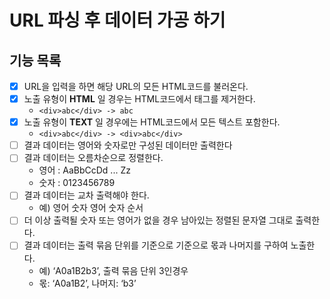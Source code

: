 # URL 파싱 후 데이터 가공 하기

## 기능 목록
- [x] URL을 입력을 하면 해당 URL의 모든 HTML코드를 불러온다.
- [x] 노출 유형이 **HTML** 일 경우는 HTML코드에서 태그를 제거한다.
  * ```<div>abc</div> -> abc```
- [x] 노출 유형이 **TEXT** 일 경우에는 HTML코드에서 모든 텍스트 포함한다.
  * ```<div>abc</div> -> <div>abc</div>```
- [ ] 결과 데이터는 영어와 숫자로만 구성된 데이터만 출력한다
- [ ] 결과 데이터는 오름차순으로 정렬한다.
  * 영어 : AaBbCcDd ... Zz
  * 숫자 : 0123456789
- [ ] 결과 데이터는 교차 출력해야 한다.
  * 예) 영어 숫자 영어 숫자 순서
- [ ] 더 이상 출력될 숫자 또는 영어가 없을 경우 남아있는 정렬된 문자열 그대로 출력한다.
- [ ] 결과 데이터는 출력 묶음 단위를 기준으로 기준으로 몫과 나머지를 구하여 노출한다.
   * 예) ‘A0a1B2b3’, 출력 묶음 단위 3인경우
   * 몫: ‘A0a1B2’, 나머지: ‘b3’